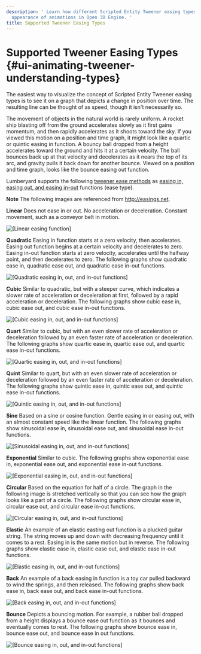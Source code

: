 ```yaml
---
description: ' Learn how different Scripted Entity Tweener easing types affect the
  appearance of animations in Open 3D Engine. '
title: Supported Tweener Easing Types
---
```

# Supported Tweener Easing Types {#ui-animating-tweener-understanding-types}

The easiest way to visualize the concept of Scripted Entity Tweener easing types is to see it on a graph that depicts a change in position over time\. The resulting line can be thought of as speed, though it isn't necessarily so\.

The movement of objects in the natural world is rarely uniform\. A rocket ship blasting off from the ground accelerates slowly as it first gains momentum, and then rapidly accelerates as it shoots toward the sky\. If you viewed this motion on a position and time graph, it might look like a quartic or quintic easing in function\. A bouncy ball dropped from a height accelerates toward the ground and hits it at a certain velocity\. The ball bounces back up at that velocity and decelerates as it nears the top of its arc, and gravity pulls it back down for another bounce\. Viewed on a position and time graph, looks like the bounce easing out function\.

Lumberyard supports the following [tweener ease methods](/docs/userguide/ui/animating/tweener-parameters#ui-animating-tweener-easemethod) as [easing in, easing out, and easing in\-out](/docs/userguide/ui/animating/tweener-parameters#ui-animating-tweener-easetype) functions \(ease type\)\.

**Note**
The following images are referenced from [http://easings\.net](http://easings.net)\.

**Linear**
Does not ease in or out\. No acceleration or deceleration\. Constant movement, such as a conveyor belt in motion\.

![\[Linear easing function\]](/images/user-guide/ui-animating-tweener-linear.png)

**Quadratic**
Easing in function starts at a zero velocity, then accelerates\.
Easing out function begins at a certain velocity and decelerates to zero\.
Easing in\-out function starts at zero velocity, accelerates until the halfway point, and then decelerates to zero\.
The following graphs show quadratic ease in, quadratic ease out, and quadratic ease in\-out functions\.

![\[Quadratic easing in, out, and in-out functions\]](/images/user-guide/ui-animating-tweener-quad.png)

**Cubic**
Similar to quadratic, but with a steeper curve, which indicates a slower rate of acceleration or deceleration at first, followed by a rapid acceleration or deceleration\.
The following graphs show cubic ease in, cubic ease out, and cubic ease in\-out functions\.

![\[Cubic easing in, out, and in-out functions\]](/images/user-guide/ui-animating-tweener-cubic.png)

**Quart**
Similar to cubic, but with an even slower rate of acceleration or deceleration followed by an even faster rate of acceleration or deceleration\.
The following graphs show quartic ease in, quartic ease out, and quartic ease in\-out functions\.

![\[Quartic easing in, out, and in-out functions\]](/images/user-guide/ui-animating-tweener-quart.png)

**Quint**
Similar to quart, but with an even slower rate of acceleration or deceleration followed by an even faster rate of acceleration or deceleration\.
The following graphs show quintic ease in, quintic ease out, and quintic ease in\-out functions\.

![\[Quintic easing in, out, and in-out functions\]](/images/user-guide/ui-animating-tweener-quint.png)

**Sine**
Based on a sine or cosine function\. Gentle easing in or easing out, with an almost constant speed like the linear function\.
The following graphs show sinusoidal ease in, sinusoidal ease out, and sinusoidal ease in\-out functions\.

![\[Sinusoidal easing in, out, and in-out functions\]](/images/user-guide/ui-animating-tweener-sine.png)

**Exponential**
Similar to cubic\.
The following graphs show exponential ease in, exponential ease out, and exponential ease in\-out functions\.

![\[Exponential easing in, out, and in-out functions\]](/images/user-guide/ui-animating-tweener-cubic.png)

**Circular**
Based on the equation for half of a circle\. The graph in the following image is stretched vertically so that you can see how the graph looks like a part of a circle\.
The following graphs show circular ease in, circular ease out, and circular ease in\-out functions\.

![\[Circular easing in, out, and in-out functions\]](/images/user-guide/ui-animating-tweener-circ.png)

**Elastic**
An example of an elastic easting out function is a plucked guitar string\. The string moves up and down with decreasing frequency until it comes to a rest\. Easing in is the same motion but in reverse\.
The following graphs show elastic ease in, elastic ease out, and elastic ease in\-out functions\.

![\[Elastic easing in, out, and in-out functions\]](/images/user-guide/ui-animating-tweener-elastic.png)

**Back**
An example of a back easing in function is a toy car pulled backward to wind the springs, and then released\.
The following graphs show back ease in, back ease out, and back ease in\-out functions\.

![\[Back easing in, out, and in-out functions\]](/images/user-guide/ui-animating-tweener-back.png)

**Bounce**
Depicts a bouncing motion\. For example, a rubber ball dropped from a height displays a bounce ease out function as it bounces and eventually comes to rest\.
The following graphs show bounce ease in, bounce ease out, and bounce ease in out functions\.

![\[Bounce easing in, out, and in-out functions\]](/images/user-guide/ui-animating-tweener-bounce.png)